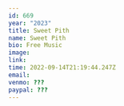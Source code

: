 ```yaml
---
id: 669
year: "2023"
title: Sweet Pith
name: Sweet Pith
bio: Free Music
image:
link:
time: 2022-09-14T21:19:44.247Z
email: 
venmo: ???
paypal: ???
---
```

